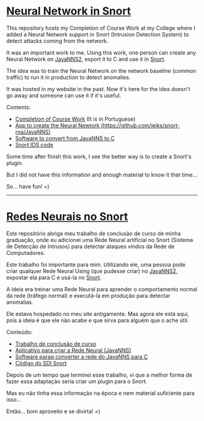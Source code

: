 # [Neural Network in Snort](https://github.com/jeiks/snort-rna)

This repository hosts my Completion of Course Work at my College where I added a Neural Network support in Snort (Intrusion Detection System) to detect attacks coming from the network.

It was an important work to me.
Using this work, one person can create any Neural Network on [JavaNNS](http://www.ra.cs.uni-tuebingen.de/software/JavaNNS/manual/JavaNNS-manual-1.html)[2](https://github.com/mwri/javanns), export it to C and use it in [Snort](https://www.snort.org/).

The idea was to train the Neural Network on the network baseline (common traffic) to run it in production to detect anomalies.

It was hosted in my website in the past.
Now it's here for the idea doesn't go away and someone can use it if it's useful.

Contents:
* [Completion of Course Work](https://github.com/jeiks/snort-rna/TCC.pdf) (It is in Portuguese)
* [App to create the Neural Newtork (https://github.com/jeiks/snort-rna/JavaNNS)](JavaNNS)
* [Software to convert from JavaNNS to C](https://github.com/jeiks/snort-rna/snns2c)
* [Snort IDS code](https://github.com/jeiks/snort-rna/snort)

Some time after finish this work, I see the better way is to create a Snort's plugin.

But I did not have this information and enough material to know it that time...

So... have fun! =)

<hr>

# [Redes Neurais no Snort](https://github.com/jeiks/snort-rna)

Este repositório abriga meu trabalho de conclusão de curso de minha graduação, onde eu adicionei uma Rede Neural artificial no Snort (Sistema de Detecção de Intrusos) para detectar ataques vindos da Rede de Computadores.

Este trabalho foi importante para mim.
Utilizando ele, uma pessoa pode criar qualquer Rede Neural Using (que pudesse criar) no [JavaNNS](http://www.ra.cs.uni-tuebingen.de/software/JavaNNS/manual/JavaNNS-manual-1.html)[2](https://github.com/mwri/javanns), expostar ela para C e usá-la no [Snort](https://www.snort.org/).

A ideia era treinar uma Rede Neural para aprender o comportamento normal da rede (tráfego normal) e executá-la em produção para detectar anomalias.

Ele estava hospedado no meu site antigamente.
Mas agora ele está aqui, pois a ideia é que ele não acabe e que sirva para alguém que o ache útil.

Conteúdo:
* [Trabalho de conclusão de curso](https://github.com/jeiks/snort-rna/TCC.pdf)
* [Aplicativo para criar a Rede Neural (JavaNNS)](https://github.com/jeiks/snort-rna/JavaNNS)
* [Software paraq converter a rede do JavaNNS para C](https://github.com/jeiks/snort-rna/snns2c)
* [Código do SDI Snort](https://github.com/jeiks/snort-rna/snort)

Depois de um tempo que terminei esse trabalho, vi que a melhor forma de fazer essa adaptação seria criar um plugin para o Snort.

Mas eu não tinha essa informação na época e nem material suficiente para isso...

Então... bom aproveito e se divirta! =)
